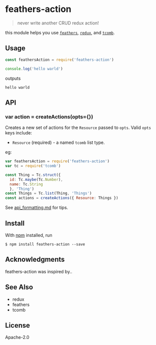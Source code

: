 # feathers-action

> never write another CRUD redux action!

this module helps you use [`feathers`](http://feathersjs.com), [`redux`](http://redux.js.org), and [`tcomb`](https://www.npmjs.com/package/tcomb).

## Usage

```js
const feathersAction = require('feathers-action')

console.log('hello warld')
```

outputs

```
hello warld
```

## API

### var action = createActions(opts={})
Creates a new set of actions for the `Resource` passed to `opts`.
Valid `opts` keys include:
- `Resource` (required) - a named `tcomb` list type.

eg:
```js
var feathersAction = require('feathers-action')
var tc = require('tcomb')

const Thing = Tc.struct({
  id: Tc.maybe(Tc.Number),
  name: Tc.String
  }, 'Thing')
const Things = Tc.list(Thing, 'Things')
const actions = createActions({ Resource: Things })
```

See [api_formatting.md](api_formatting.md) for tips.

## Install

With [npm](https://npmjs.org/) installed, run

```
$ npm install feathers-action --save
```

## Acknowledgments

feathers-action was inspired by..

## See Also

- redux
- feathers
- tcomb

## License

Apache-2.0

